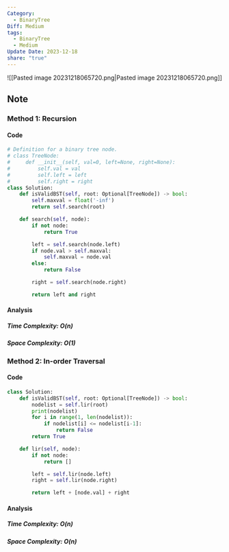 ```yaml
---
Category:
  - BinaryTree
Diff: Medium
tags:
  - BinaryTree
  - Medium
Update Date: 2023-12-18
share: "true"
---
```


![[Pasted image 20231218065720.png|Pasted image 20231218065720.png]]
## Note
### Method 1: Recursion

#### Code
```python
# Definition for a binary tree node.
# class TreeNode:
#     def __init__(self, val=0, left=None, right=None):
#         self.val = val
#         self.left = left
#         self.right = right
class Solution:
    def isValidBST(self, root: Optional[TreeNode]) -> bool:
        self.maxval = float('-inf')
        return self.search(root)

    def search(self, node):
        if not node:
            return True

        left = self.search(node.left)
        if node.val > self.maxval:
            self.maxval = node.val
        else:
            return False

        right = self.search(node.right)

        return left and right
```
#### Analysis
##### Time Complexity: $O(n)$
##### Space Complexity: $O(1)$

### Method 2: In-order Traversal

#### Code
```python
class Solution:
    def isValidBST(self, root: Optional[TreeNode]) -> bool:
        nodelist = self.lir(root)
        print(nodelist)
        for i in range(1, len(nodelist)):
            if nodelist[i] <= nodelist[i-1]:
                return False
        return True

    def lir(self, node):
        if not node:
            return []

        left = self.lir(node.left)
        right = self.lir(node.right)

        return left + [node.val] + right
```
#### Analysis
##### Time Complexity: $O(n)$
##### Space Complexity: $O(n)$

